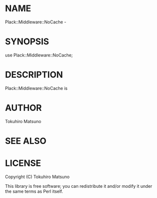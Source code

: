 # NAME

Plack::Middleware::NoCache -

# SYNOPSIS

  use Plack::Middleware::NoCache;

# DESCRIPTION

Plack::Middleware::NoCache is

# AUTHOR

Tokuhiro Matsuno <tokuhirom AAJKLFJEF GMAIL COM>

# SEE ALSO

# LICENSE

Copyright (C) Tokuhiro Matsuno

This library is free software; you can redistribute it and/or modify
it under the same terms as Perl itself.